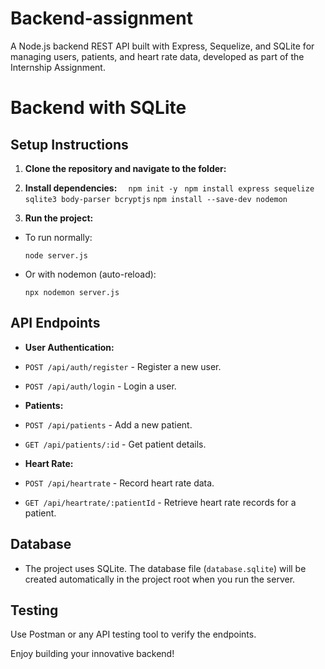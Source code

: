 # Backend-assignment
A Node.js backend REST API built with Express, Sequelize, and SQLite for managing users, patients, and heart rate data, developed as part of the  Internship Assignment.
#  Backend with SQLite

## Setup Instructions

1. **Clone the repository and navigate to the folder:**

2. **Install dependencies:**
`   npm init -y `
   ` npm install express sequelize sqlite3 body-parser bcryptjs`
   ` npm install --save-dev nodemon `


4. **Run the project:**
- To run normally:
  ```
  node server.js
  ```
- Or with nodemon (auto-reload):
  ```
  npx nodemon server.js
  ```

## API Endpoints

- **User Authentication:**
- `POST /api/auth/register` - Register a new user.
- `POST /api/auth/login` - Login a user.

- **Patients:**
- `POST /api/patients` - Add a new patient.
- `GET /api/patients/:id` - Get patient details.

- **Heart Rate:**
- `POST /api/heartrate` - Record heart rate data.
- `GET /api/heartrate/:patientId` - Retrieve heart rate records for a patient.

## Database

- The project uses SQLite. The database file (`database.sqlite`) will be created automatically in the project root when you run the server.

## Testing

Use Postman or any API testing tool to verify the endpoints.

Enjoy building your innovative backend!
